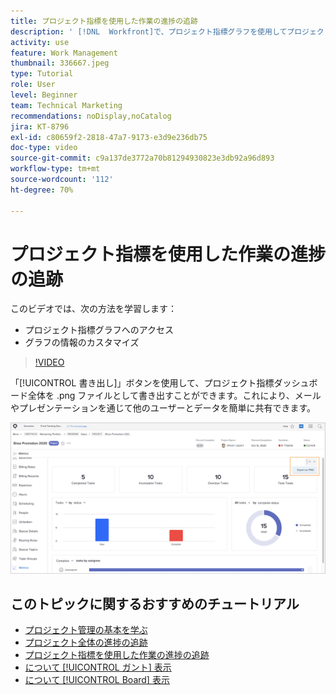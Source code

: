 ```yaml
---
title: プロジェクト指標を使用した作業の進捗の追跡
description: ' [!DNL  Workfront]で、プロジェクト指標グラフを使用してプロジェクト作業の進捗を追跡する方法について説明します。'
activity: use
feature: Work Management
thumbnail: 336667.jpeg
type: Tutorial
role: User
level: Beginner
team: Technical Marketing
recommendations: noDisplay,noCatalog
jira: KT-8796
exl-id: c80659f2-2818-47a7-9173-e3d9e236db75
doc-type: video
source-git-commit: c9a137de3772a70b81294930823e3db92a96d893
workflow-type: tm+mt
source-wordcount: '112'
ht-degree: 70%

---
```


# プロジェクト指標を使用した作業の進捗の追跡

このビデオでは、次の方法を学習します：

* プロジェクト指標グラフへのアクセス
* グラフの情報のカスタマイズ

>[!VIDEO](https://video.tv.adobe.com/v/336667/?quality=12&learn=on)

「[!UICONTROL 書き出し]」ボタンを使用して、プロジェクト指標ダッシュボード全体を .png ファイルとして書き出すことができます。これにより、メールやプレゼンテーションを通じて他のユーザーとデータを簡単に共有できます。

![書き出されたプロジェクト指標ページ](assets/planner-fund-metrics-export.png)

## このトピックに関するおすすめのチュートリアル

* [プロジェクト管理の基本を学ぶ](https://experienceleague.adobe.com/en/docs/workfront-learn/tutorials-workfront/manage-work/projects/getting-started-manage-a-project.md)
* [プロジェクト全体の進捗の追跡](https://experienceleague.adobe.com/en/docs/workfront-learn/tutorials-workfront/manage-work/projects/track-overall-project-progress.md)
* [プロジェクト指標を使用した作業の進捗の追跡](https://experienceleague.adobe.com/en/docs/workfront-learn/tutorials-workfront/manage-work/projects/track-work-progress-with-project-metrics.md)
* [について [!UICONTROL ガント] 表示](https://experienceleague.adobe.com/en/docs/workfront-learn/tutorials-workfront/manage-work/projects/understand-the-gantt-view.md)
* [について [!UICONTROL Board] 表示](https://experienceleague.adobe.com/en/docs/workfront-learn/tutorials-workfront/manage-work/projects/understand-the-board-view.md)
